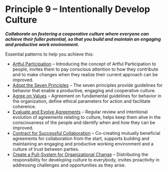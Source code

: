 [:menu-title]: # "Intentionally Develop Culture"

# Principle 9 – Intentionally Develop Culture


**_Collaborate on fostering a cooperative culture where everyone can achieve their fuller potential, so that you build and maintain an engaging and productive work environment._**

Essential patterns to help you achieve this:

-   [Artful Participation](section:artful-participation) – Introducing the concept of Artful Participation to people, invites them to pay conscious attention to how they contribute and to make changes when they realize their current approach can be improved.
-   [Adopt the Seven Principles](section:adopt-the-seven-principles) – The seven principles provide guidelines for behavior that enable a productive, engaging and cooperative culture.
-   [Agree on Values](section:agree-on-values) – Agreement on fundamental guidelines for behavior in the organization, define ethical parameters for action and facilitate coherence.
-   [Evaluate and Evolve Agreements](section:evaluate-and-evolve-agreements) – Regular review and intentional evolution of agreements relating to culture, helps keep them alive in the consciousness of the people and identify when and how they can be improved.
-   [Contract for Successful Collaboration](section:contract-for-successful-collaboration) – Co-creating mutually beneficial agreements for collaboration from the start, supports building and maintaining an engaging and productive working environment and a culture of trust between parties.
-   [Create a Pull-System for Organizational Change](section:create-a-pull-system-for-organizational-change) – Distributing the responsibility for developing culture to everybody, invites proactivity in addressing challenges and opportunities as they arise.
